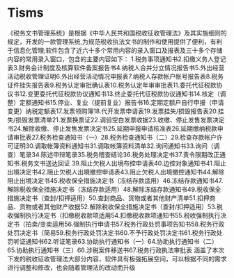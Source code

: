 # Tisms
 《税务文书管理系统》是根据《中华人民共和国税收征收管理法》及其实施细则的规定，开发的一款管理系统,为规范税收执法文书的制作和使用提供了便利，有利于信息化管理;软件包含了近六十多个常用内容的录入窗口及报表及三十多个存储内容的常用录入窗口，包含的主要内容如下：  1.税务事项通知书2.扣缴义务人登记表3.财务会计制度及核算软件备案报告书4.纳税人合并分立情况报告书5.外出经营活动税收管理证明6.外出经营活动情况申报表7.纳税人存款帐户帐号报告表8.税务证件挂失报告表9.税务认定审批确认表10.税务认定年审审批表11.委托代征税款协议书12.变更委托代征税款协议通知书13.终止委托代征税款协议通知书14.核定（调整）定额通知书15.停业、复业（提前复业）报告书16.定期定额户自行申报（申请变更）纳税定额表17.发票领购簿18.代开发票申请表19.发票挂失/损毁报告表20.挂失/损毁发票清单21.发票换票证22.调验空白发票收据23.收缴、停止发售发票决定书24.解除收缴、停止发售发票决定书25.延期申报申请核准表26.延期缴纳税款申请审批表27.税务检查通知书（一）28.税务检查通知书（二）29.检查存款帐户许可证明30.调取帐簿资料通知书31.调取帐簿资料清单32.询问通知书33.询问（调查）笔录34.陈述申辩笔录35.税务稽查结论36.税务处理决定书37.责令限期改正通知书.税务文书送达回证   39.阻止欠税人出境布控申请表40.边控对象通知书41.阻止出境决定书42.阻止欠税人出境撤控申请表43.阻止欠税人出境撤控通知书44.解除阻止出境决定书45.税收保全措施决定书（冻结存款适用）46.冻结存款通知书47.解除税收保全措施决定书（冻结存款适用）48.解除冻结存款通知书49.税收保全措施决定书（查封/扣押适用）50.查封商品、货物或者其他财产清单51.扣押商品、货物或者其他财产收据52.解除税收保全措施决定书（查封/扣押适用）53.税收强制执行决定书（扣缴税收款项适用54.扣缴税收款项通知书55.税收强制执行决定书（拍卖/变卖适用56.强制执行申请书57.税务行政处罚事项告知书58.税务行政处罚决定书（简易59.税务行政处罚决定书60.不予行政处罚决定书61.税务行政处罚听证通知书62.听证笔录63.协助执行通知书（一）64.协助执行通知书（二）65.协助执行通知书（三）66.涉税案件移送书67.税务行政执法审批表 涵盖了本次下发的税收征收管理法大部分内容，软件具有极强拓展空间，可以根据不同的需求进行调整和修改，也会随着管理法的改动而升级
